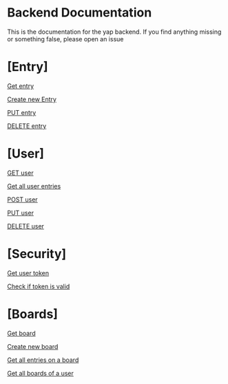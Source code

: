 # Backend Documentation

This is the documentation for the yap backend. If you find anything missing or something false, please open an issue

# [Entry]

[Get entry](entry/get-entry.md)

<!--- Commented out for now, still deciding where it should go--->
<!--- [POST entry](entry/post-entry.md) --->
[Create new Entry](boards/new-entry.md)

[PUT entry](entry/put-entry.md)

[DELETE entry](entry/remove-entry.md)

# [User]

[GET user](user/get-user.md)

[Get all user entries](user/get-all-user-entries.md)

[POST user](user/post-user.md)

[PUT user](user/put-user.md)

[DELETE user](user/remove-user.md)

# [Security]

[Get user token](security/get-new-token.md)

[Check if token is valid](security/check-valid-token.md)

# [Boards]

[Get board](boards/get-board.md)

[Create new board](boards/new-board-creation.md)

[Get all entries on a board](boards/get-all-board-entries.md)

[Get all boards of a user](boards/get-all-user-boards.md)